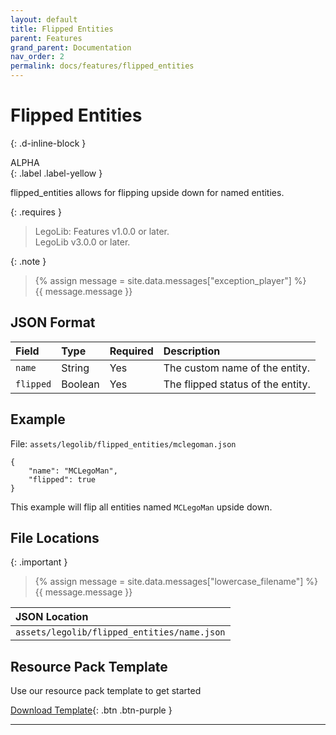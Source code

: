 ```yaml
---
layout: default
title: Flipped Entities
parent: Features
grand_parent: Documentation
nav_order: 2
permalink: docs/features/flipped_entities
---
```

# Flipped Entities  
{: .d-inline-block }  

ALPHA  
{: .label .label-yellow }  

flipped_entities allows for flipping upside down for named entities.  

{: .requires }  
> LegoLib: Features v1.0.0 or later.  
> LegoLib v3.0.0 or later.  

{: .note }  
> {% assign message = site.data.messages["exception_player"] %}  
> {{ message.message }}  

## JSON Format  

| Field        | Type    | Required | Description                       |  
|:-------------|:--------|:---------|:----------------------------------|  
| `name`       | String  | Yes      | The custom name of the entity.    |  
| `flipped`    | Boolean | Yes      | The flipped status of the entity. |  


## Example  

File: `assets/legolib/flipped_entities/mclegoman.json`  
```  
{  
    "name": "MCLegoMan",  
    "flipped": true  
}  
```  
This example will flip all entities named `MCLegoMan` upside down.  

## File Locations  

{: .important }  
> {% assign message = site.data.messages["lowercase_filename"] %}  
> {{ message.message }}  

| JSON Location                               |  
|:--------------------------------------------|  
| `assets/legolib/flipped_entities/name.json` |  

## Resource Pack Template  

Use our resource pack template to get started  

[Download Template](https://github.com/LegoLib-Fabric/community/tree/main/templates/flipped_entities){: .btn .btn-purple }  


---



